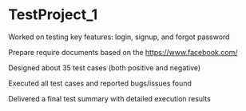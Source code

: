 # TestProject_1
  Worked on testing key features: login, signup, and forgot password

  Prepare require documents based on the https://www.facebook.com/

  Designed about 35 test cases (both positive and negative)

  Executed all test cases and reported bugs/issues found

  Delivered a final test summary with detailed execution results
